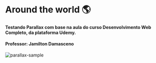 # Around the world :earth_americas:

#### Testando Parallax com base na aula do curso Desenvolvimento Web Completo, da plataforma Udemy.
#### Professor: Jamilton Damasceno

![parallax-sample](https://user-images.githubusercontent.com/73860240/103817508-9b18ee80-5045-11eb-9225-5d9ad2857aac.png)
